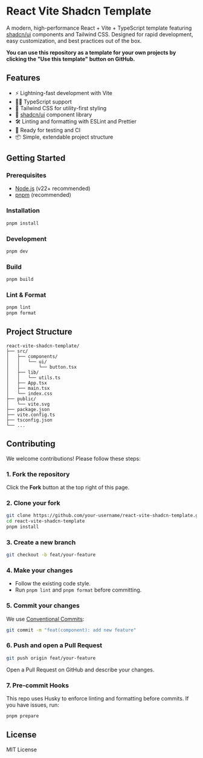 # React Vite Shadcn Template

A modern, high-performance React + Vite + TypeScript template featuring [shadcn/ui](https://ui.shadcn.com/) components and Tailwind CSS. Designed for rapid development, easy customization, and best practices out of the box.

**You can use this repository as a template for your own projects by clicking the "Use this template" button on GitHub.**

## Features

- ⚡️ Lightning-fast development with Vite
- 🧑‍💻 TypeScript support
- 🎨 Tailwind CSS for utility-first styling
- 🧩 [shadcn/ui](https://ui.shadcn.com/) component library
- 🛠️ Linting and formatting with ESLint and Prettier
- 🧪 Ready for testing and CI
- 📦 Simple, extendable project structure

## Getting Started

### Prerequisites

- [Node.js](https://nodejs.org/) (v22+ recommended)
- [pnpm](https://pnpm.io/) (recommended)

### Installation

```zsh
pnpm install
```

### Development

```zsh
pnpm dev
```

### Build

```zsh
pnpm build
```

### Lint & Format

```zsh
pnpm lint
pnpm format
```

## Project Structure

```
react-vite-shadcn-template/
├── src/
│   ├── components/
│   │   └── ui/
│   │       └── button.tsx
│   ├── lib/
│   │   └── utils.ts
│   ├── App.tsx
│   ├── main.tsx
│   └── index.css
├── public/
│   └── vite.svg
├── package.json
├── vite.config.ts
├── tsconfig.json
└── ...
```

## Contributing

We welcome contributions! Please follow these steps:

### 1. Fork the repository

Click the **Fork** button at the top right of this page.

### 2. Clone your fork

```zsh
git clone https://github.com/your-username/react-vite-shadcn-template.git
cd react-vite-shadcn-template
pnpm install
```

### 3. Create a new branch

```zsh
git checkout -b feat/your-feature
```

### 4. Make your changes

- Follow the existing code style.
- Run `pnpm lint` and `pnpm format` before committing.

### 5. Commit your changes

We use [Conventional Commits](https://www.conventionalcommits.org/):

```zsh
git commit -m "feat(component): add new feature"
```

### 6. Push and open a Pull Request

```zsh
git push origin feat/your-feature
```

Open a Pull Request on GitHub and describe your changes.

### 7. Pre-commit Hooks

This repo uses Husky to enforce linting and formatting before commits. If you have issues, run:

```zsh
pnpm prepare
```

## License

MIT License
